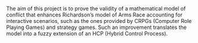 The aim of this project is to prove the validity of a mathematical model of conflict that enhances Richardson’s model of Arms Race accounting for interactive scenarios, such as the ones provided by CRPGs (Computer Role Playing Games) and strategy games. Such an improvement translates the model into a fuzzy extension of an HCP (Hybrid Control Process).